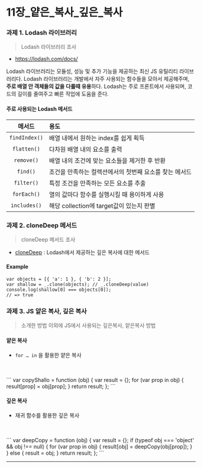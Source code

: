 # 11장_얕은_복사_깊은_복사
### **과제 1. Lodash 라이브러리**
> Lodash 라이브러리 조사
>

- https://lodash.com/docs/

Lodash 라이브러리는 모듈성, 성능 및 추가 기능을 제공하는 최신 JS 유틸리티 라이브러리다. Lodash 라이브러리는 개발에서 자주 사용되는 함수들을 모아서 제공해주며, **주로 배열 안 객체들의 값을 다룰때 유용**하다. Lodash는 주로 프론트에서 사용되며, 코드의 길이를 줄여주고 빠른 작업에 도움을 준다.

#### 주로 사용되는 Lodash 메서드
|메서드|용도|
|:-----:|:-----|
|`findIndex()`|배열 내에서 원하는 index를 쉽게 획득|
|`flatten()`|다차원 배열 내의 요소를 출력|
|`remove()`|배열 내의 조건에 맞는 요소들을 제거한 후 반환|
|`find()`|조건을 만족하는 컬렉션에서의 첫번째 요소를 찾는 메서드|
|`filter()`| 특정 조건을 만족하는 모든 요소를 추출|
|`forEach()`|열의 값마다 함수를 실행시킬 때 용이하게 사용|
|`includes()`|해당 collection에 target값이 있는지 판별|

### **과제 2. cloneDeep 메서드**
> cloneDeep 메서드 조사
>

- [cloneDeep](https://lodash.com/docs/4.17.15#cloneDeep) : Lodash에서 제공하는 깊은 복사에 대한 메서드
  
#### Example
```
var objects = [{ 'a': 1 }, { 'b': 2 }];
var shallow = _.clone(objects); // _.cloneDeep(value)
console.log(shallow[0] === objects[0]);
// => true
```

### **과제 3. JS 얕은 복사, 깊은 복사**
> 소개한 방법 이외에 JS에서 사용되는 깊은복사, 얕은복사 방법
>

#### 얕은 복사
- `for … in` 을 활용한 얕은 복사
<br>
<br>
  ```
  var copyShallo = function (obj) {
  var result = {};
  for (var prop in obj) {
    result[prop] = obj[prop];
  }
  return result;
  };
  ```


#### 깊은 복사
- 재귀 함수를 활용한 깊은 복사
<br>
<br>
  ```
  var deepCopy = function (obj) {
  var result = {};
  if (typeof obj === 'object' && obj !== null) {
    for (var prop in obj) {
      result[obj] = deepCopy(obj[prop]);
    }
  } else {
    result = obj;
  }
  return result;
  };
  ```

---